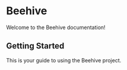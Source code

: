 # Beehive

Welcome to the Beehive documentation!

## Getting Started
This is your guide to using the Beehive project.
